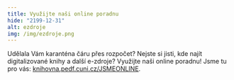```yaml
---
title: Využijte naši online poradnu
hide: "2199-12-31"
alt: ezdroje
img: /img/ezdroje.png
---
```

 Udělala Vám karanténa čáru přes rozpočet? Nejste si jisti, kde najít
digitalizované knihy a další e-zdroje? Využijte naši online poradnu! Jsme tu
pro vás: [knihovna.pedf.cuni.cz/JSMEONLINE](https://knihovna.pedf.cuni.cz/JSMEONLINE).
